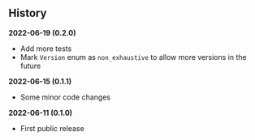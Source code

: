 History
-------

**2022-06-19 (0.2.0)**
 - Add more tests
 - Mark `Version` enum as `non_exhaustive` to allow more versions in the future

**2022-06-15 (0.1.1)**
 - Some minor code changes

**2022-06-11 (0.1.0)**
 - First public release
